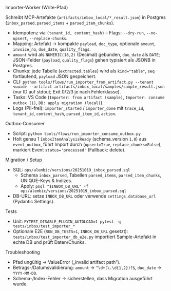 Importer-Worker (Write-Pfad)

Schreibt MCP-Artefakte (`artifacts/inbox_local/*_result.json`) in Postgres (`inbox_parsed.parsed_items` + `parsed_item_chunks`).

- Idempotenz via `(tenant_id, content_hash)` – Flags: `--dry-run`, `--no-upsert`, `--replace-chunks`.
- Mapping: Artefakt → kompakte `payload`, `doc_type`, optionale `amount`, `invoice_no`, `due_date`, `quality_flags`.
- `amount` wird als `NUMERIC(18,2)` (Decimal) gebunden, `due_date` als `DATE`; JSON-Felder (`payload`, `quality_flags`) gehen typisiert als JSONB in Postgres.
- Chunks: jede Tabelle (`extracted.tables`) wird als `kind="table"`, `seq` fortlaufend, `payload` JSON gespeichert.
- CLI: `python tools/flows/run_importer_from_artifact.py --tenant <uuid> --artifact artifacts/inbox_local/samples/sample_result.json` (nur ID auf stdout; Exit 0/2/3 je nach Fehlerklasse).
- Tasks: VS Code (`Importer: from artifact (sample)`, `Importer: consume outbox (1)`, `DB: apply migration (local)`).
- Logs (PII-frei): `importer_started` / `importer_done` mit `trace_id`, `tenant_id`, `content_hash`, `parsed_item_id`, `action`.

Outbox-Consumer
- Script: `python tools/flows/run_importer_consume_outbox.py`
- Holt genau 1 `InboxItemAnalysisReady` (schema_version `1.0`) aus `event_outbox`, führt Import durch (`upsert=True`, `replace_chunks=False`), markiert Event `status='processed'` (Fallback: delete).

Migration / Setup
- SQL: `ops/alembic/versions/20251019_inbox_parsed.sql`
  - Schema `inbox_parsed`, Tabellen `parsed_items`, `parsed_item_chunks`, UNIQUE-Keys & Indizes.
  - Apply: `psql "$INBOX_DB_URL" -f ops/alembic/versions/20251019_inbox_parsed.sql`
- DB-URL: setze `INBOX_DB_URL` oder verwende `settings.database_url` (Pydantic Settings).

Tests
- Unit: `PYTEST_DISABLE_PLUGIN_AUTOLOAD=1 pytest -q tests/inbox/test_importer_*`
- Optionale E2E (`RUN_DB_TESTS=1`, `INBOX_DB_URL` gesetzt): `tests/inbox/test_importer_db_e2e.py` importiert Sample-Artefakt in echte DB und prüft Daten/Chunks.

Troubleshooting
- Pfad ungültig → ValueError („invalid artifact path“).
- Betrags-/Datumsvalidierung: `amount` → `^\d+(\.\d{1,2})?$`, `due_date` → `YYYY-MM-DD`.
- Schema-/Index-Fehler → sicherstellen, dass Migration ausgeführt wurde.
